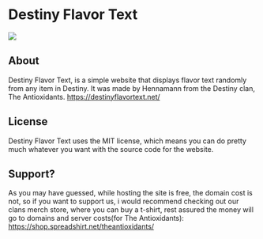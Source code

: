 # Destiny Flavor Text
![](https://antioxidantsin.space/content/images/2017/05/download-1.png)
## About
Destiny Flavor Text, is a simple website that displays flavor text randomly from any item in Destiny. 
It was made by Hennamann from the Destiny clan, The Antioxidants. https://destinyflavortext.net/

## License
Destiny Flavor Text uses the MIT license, which means you can do pretty much whatever you want with the source code for the website.

## Support?
As you may have guessed, while hosting the site is free, the domain cost is not, so if you want to support us, i would recommend checking out our clans merch store, where you can buy a t-shirt, rest assured the money will go to domains and server costs(for The Antioxidants): https://shop.spreadshirt.net/theantioxidants/ 
